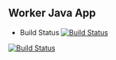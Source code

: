 ## Worker Java App

* Build Status
[![Build Status](http://3.96.55.120:8080/buildStatus/icon?job=instavote%2Fworker-build)](http://3.96.55.120:8080/job/instavote/job/worker-build/)


[![Build Status](http://3.96.55.120:8080/buildStatus/icon?job=instavote%2Fworker-test)](http://3.96.55.120:8080/job/instavote/job/worker-test&subject=UnitTest)
